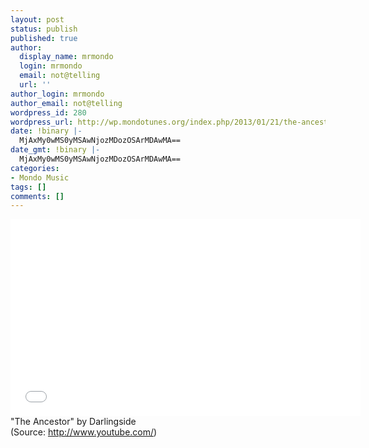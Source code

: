 ```yaml
---
layout: post
status: publish
published: true
author:
  display_name: mrmondo
  login: mrmondo
  email: not@telling
  url: ''
author_login: mrmondo
author_email: not@telling
wordpress_id: 280
wordpress_url: http://wp.mondotunes.org/index.php/2013/01/21/the-ancestor-by-darlingside/
date: !binary |-
  MjAxMy0wMS0yMSAwNjozMDozOSArMDAwMA==
date_gmt: !binary |-
  MjAxMy0wMS0yMSAwNjozMDozOSArMDAwMA==
categories:
- Mondo Music
tags: []
comments: []
---
```

<iframe width="560" height="315" src="//www.youtube.com/embed/kg_EYc3SFuQ" frameborder="0"> </iframe>
"The Ancestor" by Darlingside
<div class="attribution">(<span>Source:</span> <a href="http://www.youtube.com/">http://www.youtube.com/</a>)</div>
